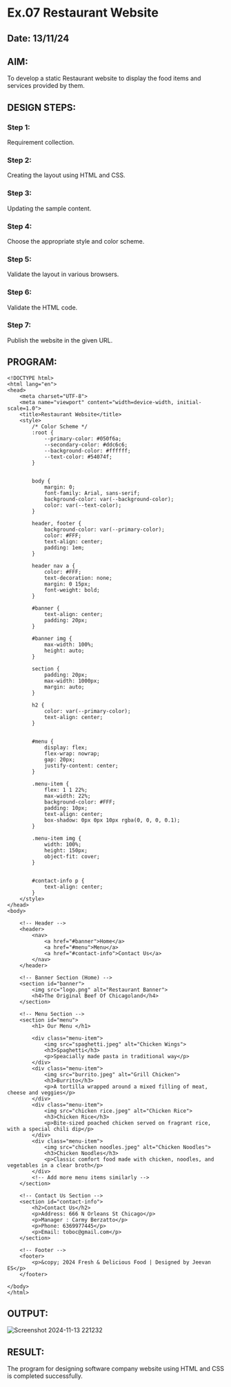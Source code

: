 # Ex.07 Restaurant Website
## Date: 13/11/24

## AIM:
To develop a static Restaurant website to display the food items and services provided by them.

## DESIGN STEPS:

### Step 1:
Requirement collection.

### Step 2:
Creating the layout using HTML and CSS.

### Step 3:
Updating the sample content.

### Step 4:
Choose the appropriate style and color scheme.

### Step 5:
Validate the layout in various browsers.

### Step 6:
Validate the HTML code.

### Step 7:
Publish the website in the given URL.

## PROGRAM:
```
<!DOCTYPE html>
<html lang="en">
<head>
    <meta charset="UTF-8">
    <meta name="viewport" content="width=device-width, initial-scale=1.0">
    <title>Restaurant Website</title>
    <style>
        /* Color Scheme */
        :root {
            --primary-color: #050f6a; 
            --secondary-color: #ddc6c6; 
            --background-color: #ffffff; 
            --text-color: #54074f;
        }
        
        
        body {
            margin: 0;
            font-family: Arial, sans-serif;
            background-color: var(--background-color);
            color: var(--text-color);
        }

        header, footer {
            background-color: var(--primary-color);
            color: #FFF;
            text-align: center;
            padding: 1em;
        }

        header nav a {
            color: #FFF;
            text-decoration: none;
            margin: 0 15px;
            font-weight: bold;
        }

        #banner {
            text-align: center;
            padding: 20px;
        }

        #banner img {
            max-width: 100%;
            height: auto;
        }

        section {
            padding: 20px;
            max-width: 1000px;
            margin: auto;
        }

        h2 {
            color: var(--primary-color);
            text-align: center;
        }


        #menu {
            display: flex;
            flex-wrap: nowrap; 
            gap: 20px;
            justify-content: center;
        }

        .menu-item {
            flex: 1 1 22%;
            max-width: 22%;
            background-color: #FFF;
            padding: 10px;
            text-align: center;
            box-shadow: 0px 0px 10px rgba(0, 0, 0, 0.1);
        }

        .menu-item img {
            width: 100%;
            height: 150px;
            object-fit: cover;
        }

        
        #contact-info p {
            text-align: center;
        }
    </style>
</head>
<body>

    <!-- Header -->
    <header>
        <nav>
            <a href="#banner">Home</a>
            <a href="#menu">Menu</a>
            <a href="#contact-info">Contact Us</a>
        </nav>
    </header>

    <!-- Banner Section (Home) -->
    <section id="banner">
        <img src="logo.png" alt="Restaurant Banner">
        <h4>The Original Beef Of Chicagoland</h4>
    </section>

    <!-- Menu Section -->
    <section id="menu">
        <h1> Our Menu </h1>
        
        <div class="menu-item">
            <img src="spaghetti.jpeg" alt="Chicken Wings">
            <h3>Spaghetti</h3>
            <p>Speacially made pasta in traditional way</p>
        </div>
        <div class="menu-item">
            <img src="burrito.jpeg" alt="Grill Chicken">
            <h3>Burrito</h3>
            <p>A tortilla wrapped around a mixed filling of meat, cheese and veggies</p>
        </div>
        <div class="menu-item">
            <img src="chicken rice.jpeg" alt="Chicken Rice">
            <h3>Chicken Rice</h3>
            <p>Bite-sized poached chicken served on fragrant rice, with a special chili dip</p>
        </div>
        <div class="menu-item">
            <img src="chicken noodles.jpeg" alt="Chicken Noodles">
            <h3>Chicken Noodles</h3>
            <p>Classic comfort food made with chicken, noodles, and vegetables in a clear broth</p>
        </div>
        <!-- Add more menu items similarly -->
    </section>

    <!-- Contact Us Section -->
    <section id="contact-info">
        <h2>Contact Us</h2>
        <p>Address: 666 N Orleans St Chicago</p>
        <p>Manager : Carmy Berzatto</p>
        <p>Phone: 6369977445</p>
        <p>Email: toboc@gmail.com</p>
    </section>

    <!-- Footer -->
    <footer>
        <p>&copy; 2024 Fresh & Delicious Food | Designed by Jeevan ES</p>
    </footer>

</body>
</html>
```

## OUTPUT:
![Screenshot 2024-11-13 221232](https://github.com/user-attachments/assets/2f18c4d1-11a3-4969-98b0-b1c79c5bf826)


## RESULT:
The program for designing software company website using HTML and CSS is completed successfully.
